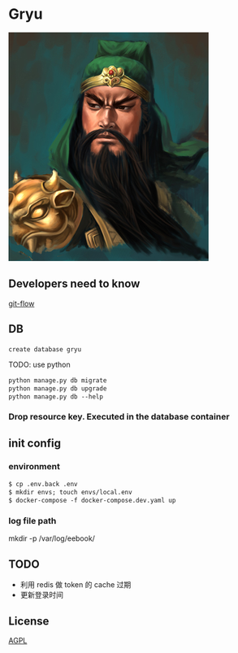 # Gryu
![](./gryu关羽.jpg)

## Developers need to know
[git-flow](http://nvie.com/posts/a-successful-git-branching-model/)

## DB

`create database gryu`

TODO: use python
    
```
python manage.py db migrate
python manage.py db upgrade
python manage.py db --help
```

### Drop resource key. Executed in the database container


## init config

### environment

```
$ cp .env.back .env
$ mkdir envs; touch envs/local.env
$ docker-compose -f docker-compose.dev.yaml up
```

### log file path

mkdir -p /var/log/eebook/

## TODO

* 利用 redis 做 token 的 cache 过期
* 更新登录时间

## License

[AGPL](https://www.gnu.org/licenses/agpl-3.0.en.html)
